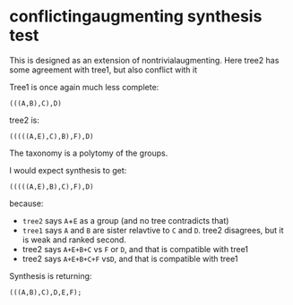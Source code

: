 # conflictingaugmenting synthesis test

This is designed as an extension of nontrivialaugmenting. Here tree2 has some agreement with tree1, but also conflict with it

Tree1 is once again much less complete:

    (((A,B),C),D)

tree2 is:

    (((((A,E),C),B),F),D)

The taxonomy is a polytomy of the groups.

I would expect synthesis to get:

    (((((A,E),B),C),F),D)

because:
  * `tree2` says `A`+`E` as a group (and no tree contradicts that)
  * `tree1` says `A` and `B` are sister relavtive to `C` and `D`. tree2 disagrees, but it is weak and ranked second.
  * tree2 says `A+E+B+C` vs `F` or `D`, and that is compatible with tree1
  * tree2 says `A+E+B+C+F` vs`D`, and that is compatible with tree1

Synthesis is returning:

    (((A,B),C),D,E,F);